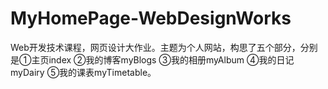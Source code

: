 # MyHomePage-WebDesignWorks
Web开发技术课程，网页设计大作业。主题为个人网站，构思了五个部分，分别是①主页index ②我的博客myBlogs ③我的相册myAlbum ④我的日记myDairy ⑤我的课表myTimetable。
